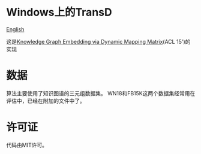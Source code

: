 # Windows上的TransD

[English](/examples/tensorflow/TransD/README.md)

这是[Knowledge Graph Embedding via Dynamic Mapping Matrix](http://www.nlpr.ia.ac.cn/cip/~liukang/liukangPageFile/Knowledge%20Graph%20Embedding%20via%20Dynamic%20Mapping%20Matrix.pdf)(ACL 15')的实现

# 数据

算法主要使用了知识图谱的三元组数据集。 WN18和FB15K这两个数据集经常用在评估中，已经在附加的文件中了。

# 许可证

代码由MIT许可。